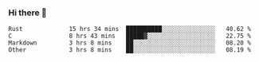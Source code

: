 ### Hi there 👋

<!--
**WShiBin/WShiBin** is a ✨ _special_ ✨ repository because its `README.md` (this file) appears on your GitHub profile.

Here are some ideas to get you started:

- 🔭 I’m currently working on ...
- 🌱 I’m currently learning ...
- 👯 I’m looking to collaborate on ...
- 🤔 I’m looking for help with ...
- 💬 Ask me about ...
- 📫 How to reach me: ...
- 😄 Pronouns: ...
- ⚡ Fun fact: ...
-->

<!--START_SECTION:waka-->

```text
Rust             15 hrs 34 mins  ██████████░░░░░░░░░░░░░░░   40.62 %
C                8 hrs 43 mins   █████▓░░░░░░░░░░░░░░░░░░░   22.75 %
Markdown         3 hrs 8 mins    ██░░░░░░░░░░░░░░░░░░░░░░░   08.20 %
Other            3 hrs 8 mins    ██░░░░░░░░░░░░░░░░░░░░░░░   08.19 %
```

<!--END_SECTION:waka-->

